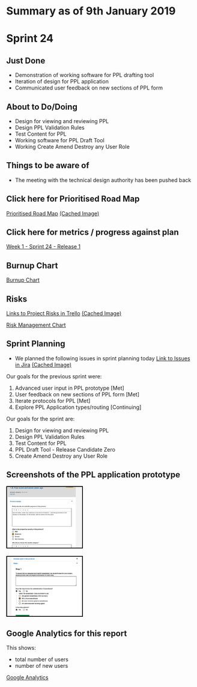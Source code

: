 # Summary as of 9th January 2019 

# Sprint 24

## Just Done
* Demonstration of working software for PPL drafting tool
* Iteration of design for PPL application
* Communicated user feedback on new sections of PPL form 

## About to Do/Doing
*  Design for viewing and reviewing PPL
*  Design PPL Validation Rules
*  Test Content for PPL
*  Working software for PPL Draft Tool
*  Working Create Amend Destroy any User Role

## Things to be aware of
* The meeting with the technical design authority has been pushed back
 
## Click here for Prioritised Road Map
[Prioritised Road Map](https://trello.com/b/p7x9hbPV/prioritised-roadmap)    [\(Cached Image\)](graphs/ASLRoadMap09012019.jpg)

## Click here for metrics / progress against plan
[Week 1 - Sprint 24 - Release 1](graphs/progress09012019.png)

## Burnup Chart

[Burnup Chart](burnup09012019.md)

## Risks
[Links to Project Risks in Trello](https://trello.com/b/VuFuCL7t/risk-register-and-kpis-asl-delivery)    [\(Cached Image\)](graphs/ASLRiskRegister09012019.jpg)

[Risk Management Chart](graphs/risk09012019.png)

## Sprint Planning
* We planned the following issues in sprint planning today [Link to Issues in Jira](https://jira.digital.homeoffice.gov.uk/secure/RapidBoard.jspa?rapidView=261)    [\(Cached Image\)](graphs/sprint09012019.png)

Our goals for the previous sprint were:

1. Advanced user input in PPL prototype
[Met]
2. User feedback on new sections of PPL form
[Met]
3. Iterate protocols for PPL
[Met]
4. Explore PPL Application types/routing 
[Continuing]

Our goals for the sprint are:
1. Design for viewing and reviewing PPL 
2. Design PPL Validation Rules 
3. Test Content for PPL 
4. PPL Draft Tool - Release Candidate Zero 
5.  Create Amend Destroy any User Role 

## Screenshots of the PPL application prototype
<a href="graphs/proto1_09012019.png"><img src="graphs/proto1_09012019.png" alt="HTML5 Icon" width="200" style="border:2px solid black"></a>
<br>
<br>
<a href="graphs/proto2_09012019.png"><img src="graphs/proto2_09012019.png" alt="HTML5 Icon" width="200" style="border:2px solid black"></a>

## Google Analytics for this report

This shows:
* total number of users
* number of new users

[Google Analytics](graphs/GA09012019.jpg)

